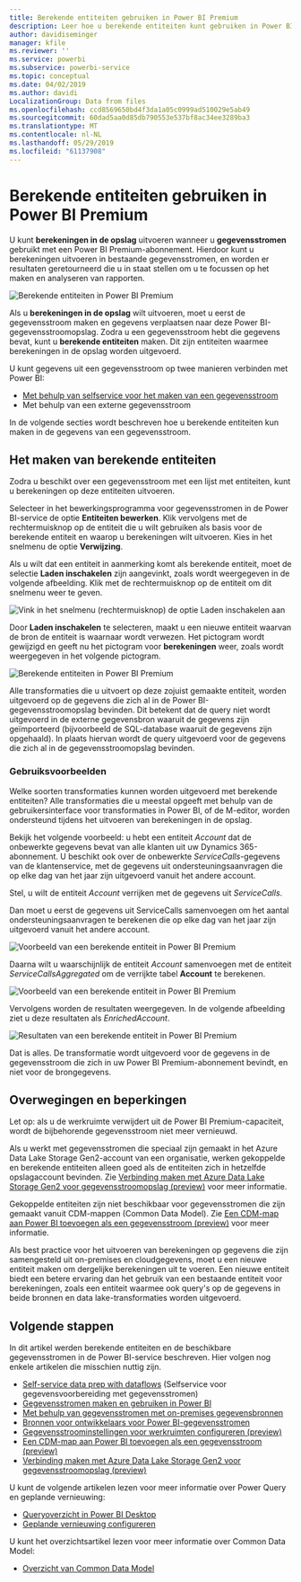 ```yaml
---
title: Berekende entiteiten gebruiken in Power BI Premium
description: Leer hoe u berekende entiteiten kunt gebruiken in Power BI Premium
author: davidiseminger
manager: kfile
ms.reviewer: ''
ms.service: powerbi
ms.subservice: powerbi-service
ms.topic: conceptual
ms.date: 04/02/2019
ms.author: davidi
LocalizationGroup: Data from files
ms.openlocfilehash: ccd8569650bd4f3da1a05c0999ad510029e5ab49
ms.sourcegitcommit: 60dad5aa0d85db790553e537bf8ac34ee3289ba3
ms.translationtype: MT
ms.contentlocale: nl-NL
ms.lasthandoff: 05/29/2019
ms.locfileid: "61137908"
---
```

# <a name="using-computed-entities-on-power-bi-premium"></a>Berekende entiteiten gebruiken in Power BI Premium

U kunt **berekeningen in de opslag** uitvoeren wanneer u **gegevensstromen** gebruikt met een Power BI Premium-abonnement. Hierdoor kunt u berekeningen uitvoeren in bestaande gegevensstromen, en worden er resultaten geretourneerd die u in staat stellen om u te focussen op het maken en analyseren van rapporten. 

![Berekende entiteiten in Power BI Premium](media/service-dataflows-computed-entities-premium/computed-entities-premium_00.png)

Als u **berekeningen in de opslag** wilt uitvoeren, moet u eerst de gegevensstroom maken en gegevens verplaatsen naar deze Power BI-gegevensstroomopslag. Zodra u een gegevensstroom hebt die gegevens bevat, kunt u **berekende entiteiten** maken. Dit zijn entiteiten waarmee berekeningen in de opslag worden uitgevoerd. 

U kunt gegevens uit een gegevensstroom op twee manieren verbinden met Power BI:

* [Met behulp van selfservice voor het maken van een gegevensstroom](service-dataflows-create-use.md)
* Met behulp van een externe gegevensstroom

In de volgende secties wordt beschreven hoe u berekende entiteiten kun maken in de gegevens van een gegevensstroom.

## <a name="how-to-create-computed-entities"></a>Het maken van berekende entiteiten 

Zodra u beschikt over een gegevensstroom met een lijst met entiteiten, kunt u berekeningen op deze entiteiten uitvoeren.

Selecteer in het bewerkingsprogramma voor gegevensstromen in de Power BI-service de optie **Entiteiten bewerken**. Klik vervolgens met de rechtermuisknop op de entiteit die u wilt gebruiken als basis voor de berekende entiteit en waarop u berekeningen wilt uitvoeren. Kies in het snelmenu de optie **Verwijzing**.

Als u wilt dat een entiteit in aanmerking komt als berekende entiteit, moet de selectie **Laden inschakelen** zijn aangevinkt, zoals wordt weergegeven in de volgende afbeelding. Klik met de rechtermuisknop op de entiteit om dit snelmenu weer te geven.

![Vink in het snelmenu (rechtermuisknop) de optie Laden inschakelen aan](media/service-dataflows-computed-entities-premium/computed-entities-premium_01.png)

Door **Laden inschakelen** te selecteren, maakt u een nieuwe entiteit waarvan de bron de entiteit is waarnaar wordt verwezen. Het pictogram wordt gewijzigd en geeft nu het pictogram voor **berekeningen** weer, zoals wordt weergegeven in het volgende pictogram.

![Berekende entiteiten in Power BI Premium](media/service-dataflows-computed-entities-premium/computed-entities-premium_00.png)

Alle transformaties die u uitvoert op deze zojuist gemaakte entiteit, worden uitgevoerd op de gegevens die zich al in de Power BI-gegevensstroomopslag bevinden. Dit betekent dat de query niet wordt uitgevoerd in de externe gegevensbron waaruit de gegevens zijn geïmporteerd (bijvoorbeeld de SQL-database waaruit de gegevens zijn opgehaald). In plaats hiervan wordt de query uitgevoerd voor de gegevens die zich al in de gegevensstroomopslag bevinden.

### <a name="example-use-cases"></a>Gebruiksvoorbeelden
Welke soorten transformaties kunnen worden uitgevoerd met berekende entiteiten? Alle transformaties die u meestal opgeeft met behulp van de gebruikersinterface voor transformaties in Power BI, of de M-editor, worden ondersteund tijdens het uitvoeren van berekeningen in de opslag. 

Bekijk het volgende voorbeeld: u hebt een entiteit *Account* dat de onbewerkte gegevens bevat van alle klanten uit uw Dynamics 365-abonnement. U beschikt ook over de onbewerkte *ServiceCalls*-gegevens van de klantenservice, met de gegevens uit ondersteuningsaanvragen die op elke dag van het jaar zijn uitgevoerd vanuit het andere account.

Stel, u wilt de entiteit *Account* verrijken met de gegevens uit *ServiceCalls*. 

Dan moet u eerst de gegevens uit ServiceCalls samenvoegen om het aantal ondersteuningsaanvragen te berekenen die op elke dag van het jaar zijn uitgevoerd vanuit het andere account. 

![Voorbeeld van een berekende entiteit in Power BI Premium](media/service-dataflows-computed-entities-premium/computed-entities-premium_02.png)

Daarna wilt u waarschijnlijk de entiteit *Account* samenvoegen met de entiteit *ServiceCallsAggregated* om de verrijkte tabel **Account** te berekenen.

![Voorbeeld van een berekende entiteit in Power BI Premium](media/service-dataflows-computed-entities-premium/computed-entities-premium_03.png)

Vervolgens worden de resultaten weergegeven. In de volgende afbeelding ziet u deze resultaten als *EnrichedAccount*.

![Resultaten van een berekende entiteit in Power BI Premium](media/service-dataflows-computed-entities-premium/computed-entities-premium_04.png)

Dat is alles. De transformatie wordt uitgevoerd voor de gegevens in de gegevensstroom die zich in uw Power BI Premium-abonnement bevindt, en niet voor de brongegevens.

## <a name="considerations-and-limitations"></a>Overwegingen en beperkingen

Let op: als u de werkruimte verwijdert uit de Power BI Premium-capaciteit, wordt de bijbehorende gegevensstroom niet meer vernieuwd. 

Als u werkt met gegevensstromen die speciaal zijn gemaakt in het Azure Data Lake Storage Gen2-account van een organisatie, werken gekoppelde en berekende entiteiten alleen goed als de entiteiten zich in hetzelfde opslagaccount bevinden. Zie [Verbinding maken met Azure Data Lake Storage Gen2 voor gegevensstroomopslag (preview)](service-dataflows-connect-azure-data-lake-storage-gen2.md) voor meer informatie.

Gekoppelde entiteiten zijn niet beschikbaar voor gegevensstromen die zijn gemaakt vanuit CDM-mappen (Common Data Model). Zie [Een CDM-map aan Power BI toevoegen als een gegevensstroom (preview)](service-dataflows-add-cdm-folder.md) voor meer informatie.

Als best practice voor het uitvoeren van berekeningen op gegevens die zijn samengesteld uit on-premises en cloudgegevens, moet u een nieuwe entiteit maken om dergelijke berekeningen uit te voeren. Een nieuwe entiteit biedt een betere ervaring dan het gebruik van een bestaande entiteit voor berekeningen, zoals een entiteit waarmee ook query's op de gegevens in beide bronnen en data lake-transformaties worden uitgevoerd.

## <a name="next-steps"></a>Volgende stappen

In dit artikel werden berekende entiteiten en de beschikbare gegevensstromen in de Power BI-service beschreven. Hier volgen nog enkele artikelen die misschien nuttig zijn.

* [Self-service data prep with dataflows](service-dataflows-overview.md) (Selfservice voor gegevensvoorbereiding met gegevensstromen)
* [Gegevensstromen maken en gebruiken in Power BI](service-dataflows-create-use.md)
* [Met behulp van gegevensstromen met on-premises gegevensbronnen](service-dataflows-on-premises-gateways.md)
* [Bronnen voor ontwikkelaars voor Power BI-gegevensstromen](service-dataflows-developer-resources.md)
* [Gegevensstroominstellingen voor werkruimten configureren (preview)](service-dataflows-configure-workspace-storage-settings.md)
* [Een CDM-map aan Power BI toevoegen als een gegevensstroom (preview)](service-dataflows-add-cdm-folder.md)
* [Verbinding maken met Azure Data Lake Storage Gen2 voor gegevensstroomopslag (preview)](service-dataflows-connect-azure-data-lake-storage-gen2.md)

U kunt de volgende artikelen lezen voor meer informatie over Power Query en geplande vernieuwing:
* [Queryoverzicht in Power BI Desktop](desktop-query-overview.md)
* [Geplande vernieuwing configureren](refresh-scheduled-refresh.md)

U kunt het overzichtsartikel lezen voor meer informatie over Common Data Model:
* [Overzicht van Common Data Model](https://docs.microsoft.com/powerapps/common-data-model/overview)

